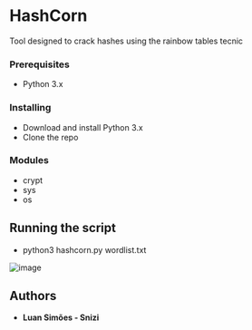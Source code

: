 # HashCorn

Tool designed to crack hashes using the rainbow tables tecnic

### Prerequisites
- Python 3.x

### Installing
- Download and install Python 3.x
- Clone the repo

### Modules
* crypt
* sys
* os



## Running the script
- python3 hashcorn.py wordlist.txt


![image](https://user-images.githubusercontent.com/41025154/98489864-7c95a300-220e-11eb-9760-1fbd9dcecfc5.png)



## Authors
* **Luan Simões - Snizi**
